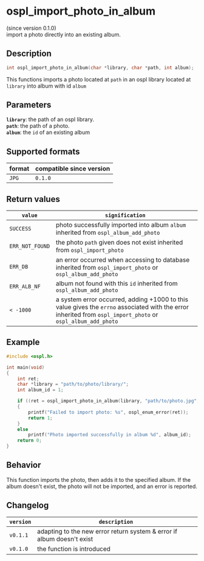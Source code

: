 # ospl_import_photo_in_album
(since version 0.1.0)  
import a photo directly into an existing album.



## Description

```c
int ospl_import_photo_in_album(char *library, char *path, int album);
```
This functions imports a photo located at `path` in an ospl library located at `library` into album with id `album`

## Parameters

**`library`**: the path of an ospl library.  
**`path`**: the path of a photo.  
**`album`**: the `id` of an existing album  


## Supported formats

| format | compatible since version |
| ------ | ------------------------ |
| `JPG`  | `0.1.0`                  |


## Return values

| `value`         | `signification`                                              |
| --------------- | ------------------------------------------------------------ |
| `SUCCESS`       | photo successfully imported  into album `album` inherited from `ospl_album_add_photo` |
| `ERR_NOT_FOUND` | the photo `path` given does not exist inherited from `ospl_import_photo` |
| `ERR_DB`        | an error occurred when accessing to database inherited from `ospl_import_photo` or `ospl_album_add_photo` |
| `ERR_ALB_NF`    | album not found with this `id` inherited from `ospl_album_add_photo` |
| `< -1000`       | a system error occurred, adding +1000 to this value gives the `errno` associated with the error inherited from `ospl_import_photo` or `ospl_album_add_photo` |


## Example

```c
#include <ospl.h>

int main(void)
{
	int ret;
	char *library = "path/to/photo/library/";
	int album_id = 1;

	if ((ret = ospl_import_photo_in_album(library, "path/to/photo.jpg", album_id)) < 0)
	{
		printf("Failed to import photo: %s", ospl_enum_error(ret));
		return 1;
	}
	else
		printf("Photo imported successfully in album %d", album_id);
	return 0;
}
```


## Behavior

This function imports the photo, then adds  it to the specified album. If the album doesn't exist, the photo will not be imported, and an error is reported.


## Changelog

| `version` | `description`                                                          |
| --------- | ---------------------------------------------------------------------- |
| `v0.1.1`  | adapting to the new error return system & error if album doesn't exist |
| `v0.1.0`  | the function is introduced                                             |

